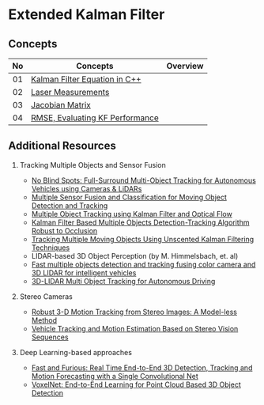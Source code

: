 # Extended Kalman Filter

## Concepts
| No| Concepts | Overview |
| :---: | ----- | :---: |
|01|[Kalman Filter Equation in C++](kalman_filter.cpp)
|02|[Laser Measurements](laser-measurement/)
|03|[Jacobian Matrix](jacobian.cpp)
|04|[RMSE, Evaluating KF Performance](rsme/cpp)

## Additional Resources
1. Tracking Multiple Objects and Sensor Fusion
    - [No Blind Spots: Full-Surround Multi-Object Tracking for Autonomous Vehicles using Cameras & LiDARs](https://arxiv.org/pdf/1802.08755.pdf)
    - [Multiple Sensor Fusion and Classification for Moving Object Detection and Tracking](https://hal.archives-ouvertes.fr/hal-01241846/document)
    - [Multiple Object Tracking using Kalman Filter and Optical Flow](http://www.ejaet.com/PDF/2-2/EJAET-2-2-34-39.pdf)
    - [Kalman Filter Based Multiple Objects Detection-Tracking Algorithm Robust to Occlusion](https://pdfs.semanticscholar.org/f5a2/bf3df3126d2923a617b977ec2b4e1c829a08.pdf)
    - [Tracking Multiple Moving Objects Using Unscented Kalman Filtering Techniques](https://arxiv.org/pdf/1802.01235.pdf)
    - LIDAR-based 3D Object Perception (by M. Himmelsbach, et. al)
    - [Fast multiple objects detection and tracking fusing color camera and 3D LIDAR for intelligent vehicles](https://www.researchgate.net/publication/309503024_Fast_multiple_objects_detection_and_tracking_fusing_color_camera_and_3D_LIDAR_for_intelligent_vehicles)
    - [3D-LIDAR Multi Object Tracking for Autonomous Driving](https://repository.tudelft.nl/islandora/object/uuid%3Af536b829-42ae-41d5-968d-13bbaa4ec736)
    
2. Stereo Cameras
    - [Robust 3-D Motion Tracking from Stereo Images: A Model-less Method](http://www.cse.cuhk.edu.hk/~khwong/J2008_IEEE_TIM_Stereo%20Kalman%20.pdf)
    - [Vehicle Tracking and Motion Estimation Based on Stereo Vision Sequences](http://hss.ulb.uni-bonn.de/2010/2356/2356.pdf)
    
3. Deep Learning-based approaches
    - [Fast and Furious: Real Time End-to-End 3D Detection, Tracking and Motion Forecasting with a Single Convolutional Net](https://openaccess.thecvf.com/content_cvpr_2018/papers/Luo_Fast_and_Furious_CVPR_2018_paper.pdf)
    - [VoxelNet: End-to-End Learning for Point Cloud Based 3D Object Detection](https://arxiv.org/abs/1711.06396)